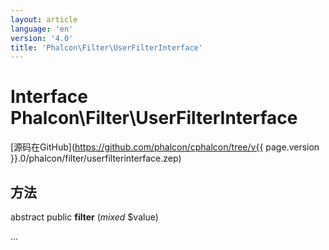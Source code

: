 ```yaml
---
layout: article
language: 'en'
version: '4.0'
title: 'Phalcon\Filter\UserFilterInterface'
---
```

# Interface **Phalcon\Filter\UserFilterInterface**

[源码在GitHub](https://github.com/phalcon/cphalcon/tree/v{{ page.version }}.0/phalcon/filter/userfilterinterface.zep)

## 方法

abstract public **filter** (*mixed* $value)

...